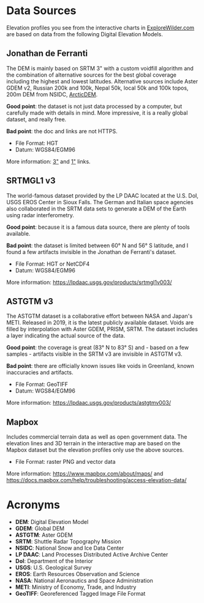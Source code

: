 # Data Sources

Elevation profiles you see from the interactive charts in [ExploreWilder.com](https://www.explorewilder.com) are based on data from the following Digital Elevation Models.

## Jonathan de Ferranti

The DEM is mainly based on SRTM 3" with a custom voidfill algorithm and the combination of alternative sources for the best global coverage including the highest and lowest latitudes. Alternative sources include Aster GDEM v2, Russian 200k and 100k, Nepal 50k, local 50k and 100k topos, 200m DEM from NSIDC, [ArcticDEM](https://www.pgc.umn.edu/data/arcticdem/).

**Good point**: the dataset is not just data processed by a computer, but carefully made with details in mind. More impressive, it is a really global dataset, and really free. 

**Bad point**: the doc and links are not HTTPS.

* File Format: HGT
* Datum: WGS84/EGM96

More information: [3"](http://viewfinderpanoramas.org/dem3.html) and [1"](http://viewfinderpanoramas.org/dem1.html) links.

## SRTMGL1 v3

The world-famous dataset provided by the LP DAAC located at the U.S. DoI, USGS EROS Center in Sioux Falls. The German and Italian space agencies also collaborated in the SRTM data sets to generate a DEM of the Earth using radar interferometry.

**Good point**: because it is a famous data source, there are plenty of tools available.

**Bad point**: the dataset is limited between 60° N and 56° S latitude, and I found a few artifacts invisible in the Jonathan de Ferranti's dataset.

* File Format: HGT or NetCDF4
* Datum: WGS84/EGM96

More information: https://lpdaac.usgs.gov/products/srtmgl1v003/

## ASTGTM v3

The ASTGTM dataset is a collaborative effort between NASA and Japan's METI. Released in 2019, it is the latest publicly available dataset. Voids are filled by interpolation with Aster GDEM, PRISM, SRTM. The dataset includes a layer indicating the actual source of the data.

**Good point**: the coverage is great (83° N to 83° S) and - based on a few samples - artifacts visible in the SRTM v3 are invisible in ASTGTM v3.

**Bad point**: there are officially known issues like voids in Greenland, known inaccuracies and artifacts.

* File Format: GeoTIFF
* Datum: WGS84/EGM96

More information: https://lpdaac.usgs.gov/products/astgtmv003/

## Mapbox

Includes commercial terrain data as well as open government data. The elevation lines and 3D terrain in the interactive map are based on the Mapbox dataset but the elevation profiles only use the above sources.

* File Format: raster PNG and vector data

More information: https://www.mapbox.com/about/maps/ and https://docs.mapbox.com/help/troubleshooting/access-elevation-data/

# Acronyms

* **DEM**: Digital Elevation Model
* **GDEM**: Global DEM
* **ASTGTM**: Aster GDEM
* **SRTM**: Shuttle Radar Topography Mission
* **NSIDC**: National Snow and Ice Data Center
* **LP DAAC**: Land Processes Distributed Active Archive Center
* **DoI**: Department of the Interior
* **USGS**: U.S. Geological Survey
* **EROS**: Earth Resources Observation and Science
* **NASA**: National Aeronautics and Space Administration
* **METI**: Ministry of Economy, Trade, and Industry
* **GeoTIFF**: Georeferenced Tagged Image File Format
